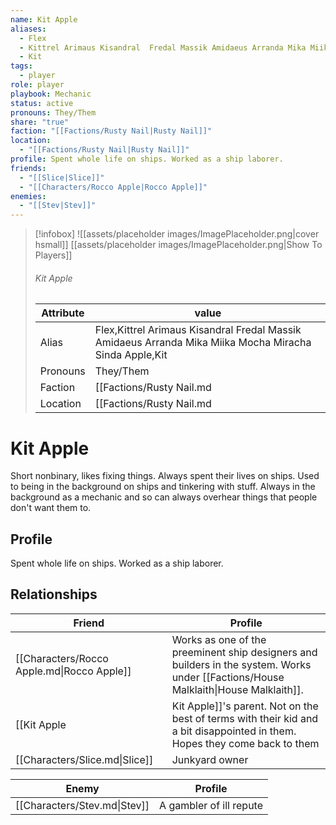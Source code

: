 ```yaml
---
name: Kit Apple
aliases:
  - Flex
  - Kittrel Arimaus Kisandral  Fredal Massik Amidaeus Arranda Mika Miika Mocha Miracha Sinda Apple
  - Kit
tags:
  - player
role: player
playbook: Mechanic
status: active
pronouns: They/Them
share: "true"
faction: "[[Factions/Rusty Nail|Rusty Nail]]"
location:
  - "[[Factions/Rusty Nail|Rusty Nail]]"
profile: Spent whole life on ships. Worked as a ship laborer.
friends:
  - "[[Slice|Slice]]"
  - "[[Characters/Rocco Apple|Rocco Apple]]"
enemies:
  - "[[Stev|Stev]]"
---
```



> [!infobox]
> ![[assets/placeholder images/ImagePlaceholder.png|cover hsmall]]
> [[assets/placeholder images/ImagePlaceholder.png|Show To Players]]
> ###### Kit Apple
> Attribute |  value |
> ---|---|
> Alias | Flex,Kittrel Arimaus Kisandral  Fredal Massik Amidaeus Arranda Mika Miika Mocha Miracha Sinda Apple,Kit
> Pronouns | They/Them
> Faction | [[Factions/Rusty Nail.md|Rusty Nail]]
> Location | [[Factions/Rusty Nail.md|Rusty Nail]] |

# Kit Apple

Short nonbinary, likes fixing things. Always spent their lives on ships. Used to being in the background on ships and tinkering with stuff. Always in the background as a mechanic and so can always overhear things that people don't want them to.
## Profile
Spent whole life on ships. Worked as a ship laborer.


## Relationships

| Friend                                     | Profile                                                                                                                                                                                                                                                            |
| ------------------------------------------ | ------------------------------------------------------------------------------------------------------------------------------------------------------------------------------------------------------------------------------------------------------------------ |
| [[Characters/Rocco Apple.md\|Rocco Apple]] | Works as one of the preeminent ship designers and builders in the system. Works under [[Factions/House Malklaith\|House Malklaith]].
 [[Kit Apple|Kit Apple]]'s parent. Not on the best of terms with their kid and a bit disappointed in them. Hopes they come back to them |
| [[Characters/Slice.md\|Slice]]             | Junkyard owner                                                                                                                                                                                                                                                     |


| Enemy                        | Profile                 |
| ---------------------------- | ----------------------- |
| [[Characters/Stev.md\|Stev]] | A gambler of ill repute |


